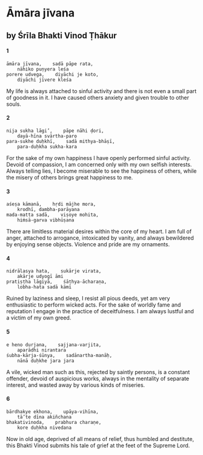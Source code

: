 # Āmāra jīvana

## by Śrīla Bhakti Vinod Ṭhākur

#### 1

    āmāra jīvana,    sadā pāpe rata,
        nāhiko puṇyera leśa
    porere udvega,    diyāchi je koto,
        diyāchi jīvere kleśa

My life is always attached to sinful activity and there is not even a small part of goodness in it. I have caused others anxiety and given trouble to other souls.

#### 2

    nija sukha lāgi’,    pāpe nāhi ḍori,
        dayā-hīna svārtha-paro
    para-sukhe duḥkhī,    sadā mithya-bhāṣī,
        para-duḥkha sukha-kara

For the sake of my own happiness I have openly performed sinful activity. Devoid of compassion, I am concerned only with my own selfish interests. Always telling lies, I become miserable to see the happiness of others, while the misery of others brings great happiness to me.

#### 3

    aśeṣa kāmanā,    hṛdi mājhe mora,
        krodhī, dambha-parāyana
    mada-matta sadā,    viṣoye mohita,
        hiṁsā-garva vibhūṣana

There are limitless material desires within the core of my heart. I am full of anger, attached to arrogance, intoxicated by vanity, and always bewildered by enjoying sense objects. Violence and pride are my ornaments.

#### 4

    nidrālasya hata,    sukārje virata,
        akārje udyogī āmi
    pratiṣṭha lāgiyā,    śāṭhya-ācharaṇa,
        lobha-hata sadā kāmī

Ruined by laziness and sleep, I resist all pious deeds, yet am very enthusiastic to perform wicked acts. For the sake of worldly fame and reputation I engage in the practice of deceitfulness. I am always lustful and a victim of my own greed.

#### 5

    e heno durjana,    sajjana-varjita,
        aparādhi nirantara
    śubha-kārja-śūnya,    sadānartha-manāḥ,
        nānā duḥkhe jara jara

A vile, wicked man such as this, rejected by saintly persons, is a constant offender, devoid of auspicious works, always in the mentality of separate interest, and wasted away by various kinds of miseries.

#### 6

    bārdhakye ekhona,    upāya-vihīna,
        tā’te dīna akiñchana
    bhakativinoda,    prabhura charaṇe,
        kore duḥkha nivedana

Now in old age, deprived of all means of relief, thus humbled and destitute, this Bhakti Vinod submits his tale of grief at the feet of the Supreme Lord.

